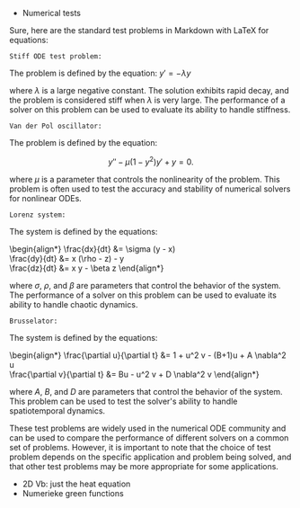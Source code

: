 - Numerical tests

Sure, here are the standard test problems in Markdown with LaTeX for equations:

    Stiff ODE test problem:

The problem is defined by the equation:
$y'=-\lambda y$

where $\lambda$ is a large negative constant. The solution exhibits rapid decay, and the problem is considered stiff when $\lambda$ is very large. The performance of a solver on this problem can be used to evaluate its ability to handle stiffness.

    Van der Pol oscillator:

The problem is defined by the equation:

$$
y'' - \mu (1-y^{2})y' + y =0.
$$

where $\mu$ is a parameter that controls the nonlinearity of the problem. This problem is often used to test the accuracy and stability of numerical solvers for nonlinear ODEs.

    Lorenz system:

The system is defined by the equations:

\begin{align*}
\frac{dx}{dt} &= \sigma (y - x) \
\frac{dy}{dt} &= x (\rho - z) - y \
\frac{dz}{dt} &= x y - \beta z
\end{align*}

where $\sigma$, $\rho$, and $\beta$ are parameters that control the behavior of the system. The performance of a solver on this problem can be used to evaluate its ability to handle chaotic dynamics.

    Brusselator:

The system is defined by the equations:

\begin{align*}
\frac{\partial u}{\partial t} &= 1 + u^2 v - (B+1)u + A \nabla^2 u \
\frac{\partial v}{\partial t} &= Bu - u^2 v + D \nabla^2 v
\end{align*}

where $A$, $B$, and $D$ are parameters that control the behavior of the system. This problem can be used to test the solver's ability to handle spatiotemporal dynamics.

These test problems are widely used in the numerical ODE community and can be used to compare the performance of different solvers on a common set of problems. However, it is important to note that the choice of test problem depends on the specific application and problem being solved, and that other test problems may be more appropriate for some applications.

- 2D Vb: just the heat equation
- Numerieke green functions
